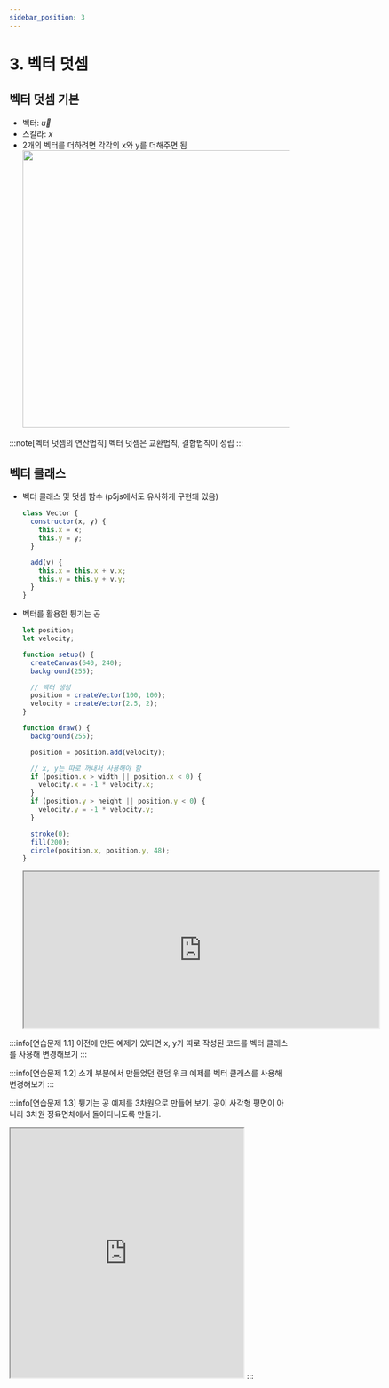 ```yaml
---
sidebar_position: 3
---
```


# 3. 벡터 덧셈

## 벡터 덧셈 기본

- 벡터: $\overrightarrow{u}$
- 스칼라: $x$
- 2개의 벡터를 더하려면 각각의 x와 y를 더해주면 됨
  <img width="500px" src="https://natureofcode.com/static/7b9db07b6ab3e8cdbf6bb466a8517e6d/3b1b3/01_vectors_7.webp"/>

:::note[벡터 덧셈의 연산법칙]
벡터 덧셈은 교환법칙, 결합법칙이 성립
:::

## 벡터 클래스

- 벡터 클래스 및 덧셈 함수 (p5js에서도 유사하게 구현돼 있음)

  ```js
  class Vector {
    constructor(x, y) {
      this.x = x;
      this.y = y;
    }

    add(v) {
      this.x = this.x + v.x;
      this.y = this.y + v.y;
    }
  }
  ```

- 벡터를 활용한 튕기는 공

  ```js
  let position;
  let velocity;

  function setup() {
    createCanvas(640, 240);
    background(255);

    // 벡터 생성
    position = createVector(100, 100);
    velocity = createVector(2.5, 2);
  }

  function draw() {
    background(255);

    position = position.add(velocity);

    // x, y는 따로 꺼내서 사용해야 함
    if (position.x > width || position.x < 0) {
      velocity.x = -1 * velocity.x;
    }
    if (position.y > height || position.y < 0) {
      velocity.y = -1 * velocity.y;
    }

    stroke(0);
    fill(200);
    circle(position.x, position.y, 48);
  }
  ```

  <iframe width="640px" height="282px" src="https://editor.p5js.org/urbanscratcher/full/GmszeLppO"></iframe>

:::info[연습문제 1.1]
이전에 만든 예제가 있다면 x, y가 따로 작성된 코드를 벡터 클래스를 사용해 변경해보기
:::

:::info[연습문제 1.2]
소개 부분에서 만들었던 랜덤 워크 예제를 벡터 클래스를 사용해 변경해보기
:::

:::info[연습문제 1.3]
튕기는 공 예제를 3차원으로 만들어 보기. 공이 사각형 평면이 아니라 3차원 정육면체에서 돌아다니도록 만들기.

<iframe width="420px" height="450px" src="https://editor.p5js.org/urbanscratcher/full/LZpMiPnm5"></iframe>
:::
